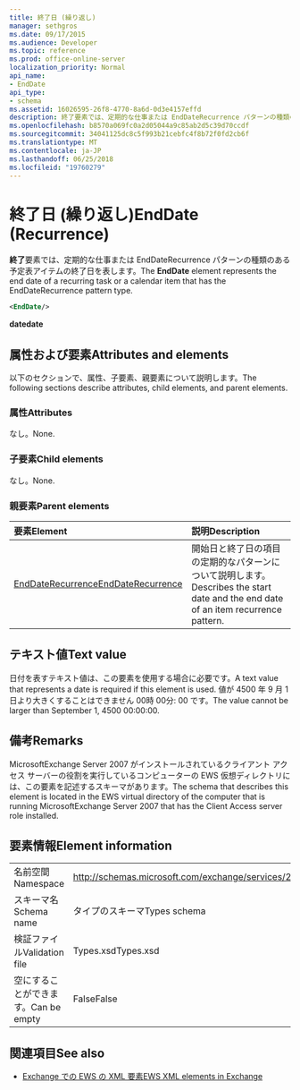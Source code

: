 ```yaml
---
title: 終了日 (繰り返し)
manager: sethgros
ms.date: 09/17/2015
ms.audience: Developer
ms.topic: reference
ms.prod: office-online-server
localization_priority: Normal
api_name:
- EndDate
api_type:
- schema
ms.assetid: 16026595-26f8-4770-8a6d-0d3e4157effd
description: 終了要素では、定期的な仕事または EndDateRecurrence パターンの種類のある予定表アイテムの終了日を表します。
ms.openlocfilehash: b8570a069fc0a2d05044a9c85ab2d5c39d70ccdf
ms.sourcegitcommit: 34041125dc8c5f993b21cebfc4f8b72f0fd2cb6f
ms.translationtype: MT
ms.contentlocale: ja-JP
ms.lasthandoff: 06/25/2018
ms.locfileid: "19760279"
---
```

# <a name="enddate-recurrence"></a><span data-ttu-id="90fa8-103">終了日 (繰り返し)</span><span class="sxs-lookup"><span data-stu-id="90fa8-103">EndDate (Recurrence)</span></span>

<span data-ttu-id="90fa8-104">**終了**要素では、定期的な仕事または EndDateRecurrence パターンの種類のある予定表アイテムの終了日を表します。</span><span class="sxs-lookup"><span data-stu-id="90fa8-104">The **EndDate** element represents the end date of a recurring task or a calendar item that has the EndDateRecurrence pattern type.</span></span> 
  
```xml
<EndDate/>
```

 <span data-ttu-id="90fa8-105">**date**</span><span class="sxs-lookup"><span data-stu-id="90fa8-105">**date**</span></span>
## <a name="attributes-and-elements"></a><span data-ttu-id="90fa8-106">属性および要素</span><span class="sxs-lookup"><span data-stu-id="90fa8-106">Attributes and elements</span></span>

<span data-ttu-id="90fa8-107">以下のセクションで、属性、子要素、親要素について説明します。</span><span class="sxs-lookup"><span data-stu-id="90fa8-107">The following sections describe attributes, child elements, and parent elements.</span></span>
  
### <a name="attributes"></a><span data-ttu-id="90fa8-108">属性</span><span class="sxs-lookup"><span data-stu-id="90fa8-108">Attributes</span></span>

<span data-ttu-id="90fa8-109">なし。</span><span class="sxs-lookup"><span data-stu-id="90fa8-109">None.</span></span>
  
### <a name="child-elements"></a><span data-ttu-id="90fa8-110">子要素</span><span class="sxs-lookup"><span data-stu-id="90fa8-110">Child elements</span></span>

<span data-ttu-id="90fa8-111">なし。</span><span class="sxs-lookup"><span data-stu-id="90fa8-111">None.</span></span>
  
### <a name="parent-elements"></a><span data-ttu-id="90fa8-112">親要素</span><span class="sxs-lookup"><span data-stu-id="90fa8-112">Parent elements</span></span>

|<span data-ttu-id="90fa8-113">**要素**</span><span class="sxs-lookup"><span data-stu-id="90fa8-113">**Element**</span></span>|<span data-ttu-id="90fa8-114">**説明**</span><span class="sxs-lookup"><span data-stu-id="90fa8-114">**Description**</span></span>|
|:-----|:-----|
|[<span data-ttu-id="90fa8-115">EndDateRecurrence</span><span class="sxs-lookup"><span data-stu-id="90fa8-115">EndDateRecurrence</span></span>](enddaterecurrence.md) <br/> |<span data-ttu-id="90fa8-116">開始日と終了日の項目の定期的なパターンについて説明します。</span><span class="sxs-lookup"><span data-stu-id="90fa8-116">Describes the start date and the end date of an item recurrence pattern.</span></span>  <br/> |
   
## <a name="text-value"></a><span data-ttu-id="90fa8-117">テキスト値</span><span class="sxs-lookup"><span data-stu-id="90fa8-117">Text value</span></span>

<span data-ttu-id="90fa8-118">日付を表すテキスト値は、この要素を使用する場合に必要です。</span><span class="sxs-lookup"><span data-stu-id="90fa8-118">A text value that represents a date is required if this element is used.</span></span> <span data-ttu-id="90fa8-119">値が 4500 年 9 月 1 日より大きくすることはできません 00時 00分: 00 です。</span><span class="sxs-lookup"><span data-stu-id="90fa8-119">The value cannot be larger than September 1, 4500 00:00:00.</span></span>
  
## <a name="remarks"></a><span data-ttu-id="90fa8-120">備考</span><span class="sxs-lookup"><span data-stu-id="90fa8-120">Remarks</span></span>

<span data-ttu-id="90fa8-121">MicrosoftExchange Server 2007 がインストールされているクライアント アクセス サーバーの役割を実行しているコンピューターの EWS 仮想ディレクトリには、この要素を記述するスキーマがあります。</span><span class="sxs-lookup"><span data-stu-id="90fa8-121">The schema that describes this element is located in the EWS virtual directory of the computer that is running MicrosoftExchange Server 2007 that has the Client Access server role installed.</span></span>
  
## <a name="element-information"></a><span data-ttu-id="90fa8-122">要素情報</span><span class="sxs-lookup"><span data-stu-id="90fa8-122">Element information</span></span>

|||
|:-----|:-----|
|<span data-ttu-id="90fa8-123">名前空間</span><span class="sxs-lookup"><span data-stu-id="90fa8-123">Namespace</span></span>  <br/> |http://schemas.microsoft.com/exchange/services/2006/types  <br/> |
|<span data-ttu-id="90fa8-124">スキーマ名</span><span class="sxs-lookup"><span data-stu-id="90fa8-124">Schema name</span></span>  <br/> |<span data-ttu-id="90fa8-125">タイプのスキーマ</span><span class="sxs-lookup"><span data-stu-id="90fa8-125">Types schema</span></span>  <br/> |
|<span data-ttu-id="90fa8-126">検証ファイル</span><span class="sxs-lookup"><span data-stu-id="90fa8-126">Validation file</span></span>  <br/> |<span data-ttu-id="90fa8-127">Types.xsd</span><span class="sxs-lookup"><span data-stu-id="90fa8-127">Types.xsd</span></span>  <br/> |
|<span data-ttu-id="90fa8-128">空にすることができます。</span><span class="sxs-lookup"><span data-stu-id="90fa8-128">Can be empty</span></span>  <br/> |<span data-ttu-id="90fa8-129">False</span><span class="sxs-lookup"><span data-stu-id="90fa8-129">False</span></span>  <br/> |
   
## <a name="see-also"></a><span data-ttu-id="90fa8-130">関連項目</span><span class="sxs-lookup"><span data-stu-id="90fa8-130">See also</span></span>



- [<span data-ttu-id="90fa8-131">Exchange での EWS の XML 要素</span><span class="sxs-lookup"><span data-stu-id="90fa8-131">EWS XML elements in Exchange</span></span>](ews-xml-elements-in-exchange.md)

